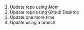 1. Update repo using Atom
2. Update repo using Github Desktop
3. Update one more time
4. Update using a branch
